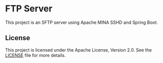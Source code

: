 # FTP Server

This project is an SFTP server using Apache MINA SSHD and Spring Boot.

## License

This project is licensed under the Apache License, Version 2.0. See the [LICENSE](LICENSE) file for more details.